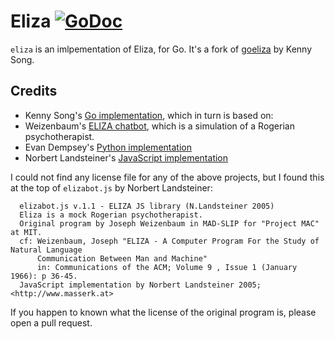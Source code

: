 # Eliza [![GoDoc](https://godoc.org/github.com/xyproto/eliza?status.svg)](https://godoc.org/github.com/xyproto/eliza)

`eliza` is an imlpementation of Eliza, for Go. It's a fork of [goeliza](https://github.com/kennysong/goeliza) by Kenny Song.

## Credits

* Kenny Song's [Go implementation](https://github.com/kennysong/goeliza), which in turn is based on:
* Weizenbaum's [ELIZA chatbot](https://en.wikipedia.org/wiki/ELIZA), which is a simulation of a Rogerian psychotherapist. 
* Evan Dempsey's [Python implementation](https://www.smallsurething.com/implementing-the-famous-eliza-chatbot-in-python/)
* Norbert Landsteiner's [JavaScript implementation](http://www.masswerk.at/elizabot/)

I could not find any license file for any of the above projects, but I found this at the top of `elizabot.js` by Norbert Landsteiner:

```
  elizabot.js v.1.1 - ELIZA JS library (N.Landsteiner 2005)
  Eliza is a mock Rogerian psychotherapist.
  Original program by Joseph Weizenbaum in MAD-SLIP for "Project MAC" at MIT.
  cf: Weizenbaum, Joseph "ELIZA - A Computer Program For the Study of Natural Language
      Communication Between Man and Machine"
      in: Communications of the ACM; Volume 9 , Issue 1 (January 1966): p 36-45.
  JavaScript implementation by Norbert Landsteiner 2005; <http://www.masserk.at>
```

If you happen to known what the license of the original program is, please open a pull request.
